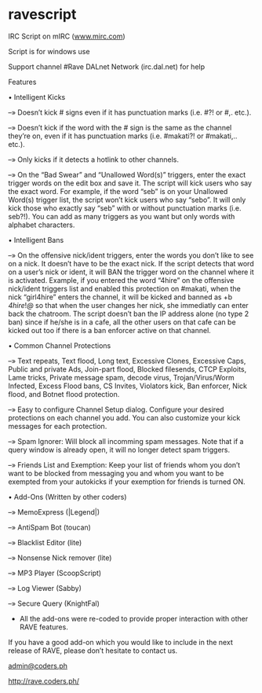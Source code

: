 # ravescript


IRC Script on mIRC (www.mirc.com)

Script is for windows use

Support channel #Rave DALnet Network (irc.dal.net) for help

Features

• Intelligent Kicks

–» Doesn’t kick # signs even if it has punctuation marks (i.e. #?! or #,. etc.).

–» Doesn’t kick if the word with the # sign is the same as the channel they’re on, even if it has punctuation marks (i.e. #makati?! or #makati,.. etc.).

–» Only kicks if it detects a hotlink to other channels.

–» On the “Bad Swear” and “Unallowed Word(s)” triggers, enter the exact trigger words on the edit box and save it. The script will kick users who say the exact word. For example, if the word “seb” is on your Unallowed Word(s) trigger list, the script won’t kick users who say “sebo”. It will only kick those who exactly say “seb” with or without punctuation marks (i.e. seb?!). You can add as many triggers as you want but only words with alphabet characters.



• Intelligent Bans


–» On the offensive nick/ident triggers, enter the words you don’t like to see on a nick. It doesn’t
have to be the exact nick. If the script detects that word on a user’s nick or ident, it will BAN the
trigger word on the channel where it is activated. Example, if you entered the word “4hire” on
the offensive nick/ident triggers list and enabled this protection on #makati, when the nick
“girl4hire” enters the channel, it will be kicked and banned as +b *4hire*!*@* so that when the
user changes her nick, she immediatly can enter back the chatroom. The script doesn’t ban the
IP address alone (no type 2 ban) since if he/she is in a cafe, all the other users on that cafe
can be kicked out too if there is a ban enforcer active on that channel.



• Common Channel Protections

–» Text repeats, Text flood, Long text, Excessive Clones, Excessive Caps, Public and
private Ads, Join-part flood, Blocked filesends, CTCP Exploits, Lame tricks, Private
message spam, decode virus, Trojan/Virus/Worm Infected, Excess Flood bans, CS
Invites, Violators kick, Ban enforcer, Nick flood, and Botnet flood protection.

–» Easy to configure Channel Setup dialog. Configure your desired protections on each
channel you add. You can also customize your kick messages for each protection.

–» Spam Ignorer: Will block all incomming spam messages. Note that if a query window
is already open, it will no longer detect spam triggers.

–» Friends List and Exemption: Keep your list of friends whom you don’t want to be
blocked from messaging you and whom you want to be exempted from your autokicks
if your exemption for friends is turned ON.



• Add-Ons (Written by other coders)


–» MemoExpress (|Legend|)

–» AntiSpam Bot (toucan)

–» Blacklist Editor (lite)

–» Nonsense Nick remover (lite)

–» MP3 Player (ScoopScript)

–» Log Viewer (Sabby)

–» Secure Query (KnightFal)


* All the add-ons were re-coded to provide proper
interaction with other RAVE features.

If you have a good add-on which you would like to include in
the next release of RAVE, please don’t hesitate to contact us.

admin@coders.ph

http://rave.coders.ph/
